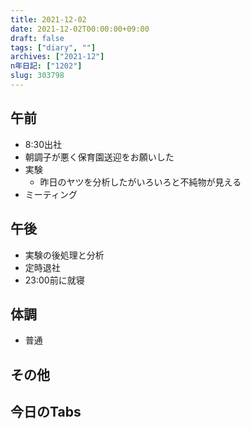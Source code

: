 ```yaml
---
title: 2021-12-02
date: 2021-12-02T00:00:00+09:00
draft: false
tags: ["diary", ""]
archives: ["2021-12"]
n年日記: ["1202"]
slug: 303798
---
```

## 午前
- 8:30出社
- 朝調子が悪く保育園送迎をお願いした
- 実験
  - 昨日のヤツを分析したがいろいろと不純物が見える
- ミーティング
## 午後
- 実験の後処理と分析
- 定時退社
- 23:00前に就寝
## 体調
- 普通
## その他
## 今日のTabs